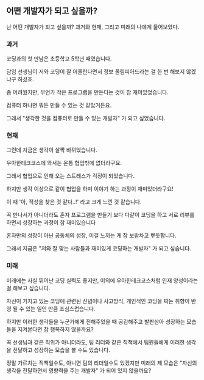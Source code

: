 ## 어떤 개발자가 되고 싶을까?

난 어떤 개발자가 되고 싶을까? 과거와 현재, 그리고 미래의 나에게 물어보았다.

### 과거

코딩과의 첫 만남은 초등학교 5학년 때였습니다.

담임 선생님이 저와 코딩이 잘 어울린다면서 정보 올림피아드라는 걸 한 번 해보지 않겠냐구 하셨죠.

좀 어려웠지만, 무언가 작은 프로그램을 만든다는 것이 참 재미있었습니다.

컴퓨터 하나면 뭐든 만들 수 있는 것 같았거든요.

그래서 "생각한 것을 컴퓨터로 만들 수 있는 개발자" 가 되고 싶었습니다.

### 현재

그런데 지금은 생각이 살짝 바뀌었습니다.

우아한테크코스에 와서는 온통 협업밖에 없더라구요.

그래서 협업으로 인해 오는 스트레스가 걱정이 되었습니다.

하지만 생각 이상으로 같이 협업을 하며 이야기 하는 과정이 재미있더라구요!

이 때 '아, 적성을 찾은 것 같다..!' 라고 크게 느낀 것 같습니다.

꼭 만나서가 아니더라도 혼자 프로그램을 만들기 보다 다같이 코딩을 하고 서로 리뷰를 하면서 성장하는 과정이 참 재미있습니다

혼자만의 성장이 아닌 공동체의 성장, 이걸 느끼는 게 참 보람차고 뿌듯합니다.

그래서 지금은 "저와 잘 맞는 사람들과 재미있게 코딩하는 개발자" 가 되고 싶습니다.

### 미래

미래에는 사실 뛰어난 코딩 실력도 좋지만, 이외에 우아한테크코스처럼 인재 양성이라는 걸 해보고 싶습니다.

자신이 가지고 있는 코딩에 관련된 신념이나 사고방식, 개인적인 코딩을 짜는 취향이 반영 될 수 있는 일인 만큼 조심스럽습니다.

하지만 이러한 생각들을 누군가에게 전해주었을 때 공감해주고 발판삼아 성장하는 모습들을 지켜본다면 참 행복하지 않을까요?

꼭 선생님과 같은 직위가 아니더라도, 팀 리더와 같은 직책에서 팀원들에게 이러한 생각을 전달하고 성장하는 모습을 볼 수도 있습니다.

정말 가르치는 직책일수도, 아니면 팀의 리더일수도 있겠지만 미래의 제 모습은 "자신의 생각을 전달하면서 영향력을 주는 개발자" 가 되어 있지 않을까요?
